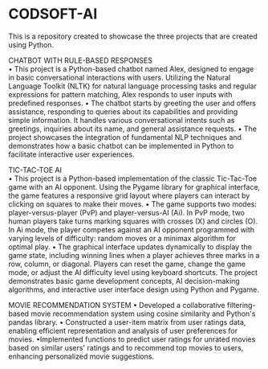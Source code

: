 # CODSOFT-AI
This is a repository created to showcase the three projects that are created using Python.

CHATBOT WITH RULE-BASED RESPONSES                                 
•	This project is a Python-based chatbot named Alex, designed to engage in basic conversational interactions with users. Utilizing the Natural Language Toolkit (NLTK) for natural language processing tasks and regular expressions for pattern matching, Alex responds to user inputs with predefined responses. 
•	The chatbot starts by greeting the user and offers assistance, responding to queries about its capabilities and providing simple information. It handles various conversational intents such as greetings, inquiries about its name, and general assistance requests. 
•	The project showcases the integration of fundamental NLP techniques and demonstrates how a basic chatbot can be implemented in Python to facilitate interactive user experiences.

TIC-TAC-TOE AI		                                 	    	    	 
•	This project is a Python-based implementation of the classic Tic-Tac-Toe game with an AI opponent. Using the Pygame library for graphical interface, the game features a responsive grid layout where players can interact by clicking on squares to make their moves. 
•	The game supports two modes: player-versus-player (PvP) and player-versus-AI (Ai). In PvP mode, two human players take turns marking squares with crosses (X) and circles (O). In Ai mode, the player competes against an AI opponent programmed with varying levels of difficulty: random moves or a minimax algorithm for optimal play. 
•	The graphical interface updates dynamically to display the game state, including winning lines when a player achieves three marks in a row, column, or diagonal. Players can reset the game, change the game mode, or adjust the AI difficulty level using keyboard shortcuts. The project demonstrates basic game development concepts, AI decision-making algorithms, and interactive user interface design using Python and Pygame.

MOVIE RECOMMENDATION SYSTEM
• Developed a collaborative filtering-based movie recommendation system using cosine similarity and Python's pandas library.
• Constructed a user-item matrix from user ratings data, enabling efficient representation and analysis of user preferences for movies.
•Implemented functions to predict user ratings for unrated movies based on similar users' ratings and to recommend top movies to users, enhancing personalized movie suggestions.


